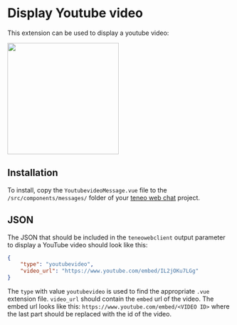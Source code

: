 # Display Youtube video
This extension can be used to display a youtube video:

<img src="https://github.com/artificialsolutions/teneo-web-chat-extensions/blob/master/youtubevideo/youtubevideo_screenshot.png?raw=true" width="250px">


## Installation
To install, copy the `YoutubevideoMessage.vue` file to the ` /src/components/messages/` folder of your [teneo web chat](https://github.com/artificialsolutions/teneo-web-chat) project.

## JSON
The JSON that should be included in the `teneowebclient` output parameter to display a YouTube video should look like this:
``` json
{
    "type": "youtubevideo",
    "video_url": "https://www.youtube.com/embed/IL2jOKu7LGg"
}
```

The `type` with value `youtubevideo` is used to find the appropriate `.vue` extension file. `video_url` should contain the `embed` url of the video. The embed url looks like this: `https://www.youtube.com/embed/<VIDEO ID>` where the last part should be replaced with the id of the video.
